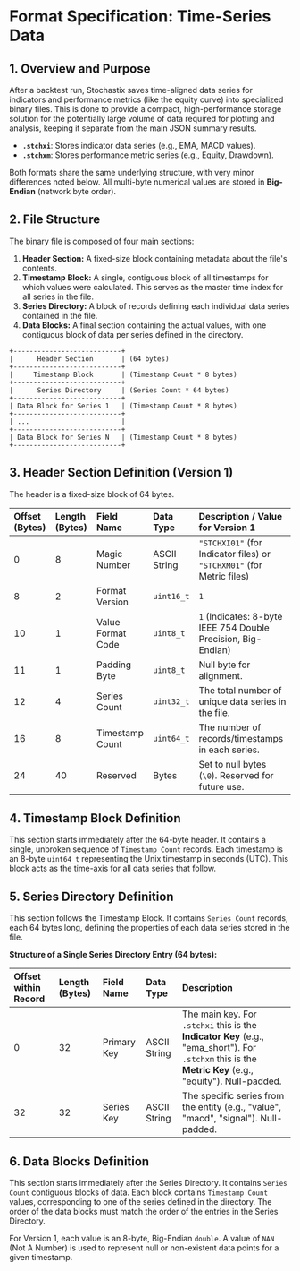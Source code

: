 # Format Specification: Time-Series Data <Badge type="tip" text=".stchxi" /> <Badge type="tip" text=".stchxm" />

## 1. Overview and Purpose

After a backtest run, Stochastix saves time-aligned data series for indicators and performance metrics (like the equity curve) into specialized binary files. This is done to provide a compact, high-performance storage solution for the potentially large volume of data required for plotting and analysis, keeping it separate from the main JSON summary results.

* **`.stchxi`**: Stores indicator data series (e.g., EMA, MACD values).
* **`.stchxm`**: Stores performance metric series (e.g., Equity, Drawdown).

Both formats share the same underlying structure, with very minor differences noted below. All multi-byte numerical values are stored in **Big-Endian** (network byte order).

## 2. File Structure

The binary file is composed of four main sections:

1.  **Header Section:** A fixed-size block containing metadata about the file's contents.
2.  **Timestamp Block:** A single, contiguous block of all timestamps for which values were calculated. This serves as the master time index for all series in the file.
3.  **Series Directory:** A block of records defining each individual data series contained in the file.
4.  **Data Blocks:** A final section containing the actual values, with one contiguous block of data per series defined in the directory.

```
+---------------------------+
|      Header Section       | (64 bytes)
+---------------------------+
|     Timestamp Block       | (Timestamp Count * 8 bytes)
+---------------------------+
|      Series Directory     | (Series Count * 64 bytes)
+---------------------------+
| Data Block for Series 1   | (Timestamp Count * 8 bytes)
+---------------------------+
| ...                       |
+---------------------------+
| Data Block for Series N   | (Timestamp Count * 8 bytes)
+---------------------------+
```

## 3. Header Section Definition (Version 1)

The header is a fixed-size block of 64 bytes.

| Offset (Bytes) | Length (Bytes) | Field Name        | Data Type    | Description / Value for Version 1                             |
|:---------------|:---------------|:------------------|:-------------|:--------------------------------------------------------------|
| 0              | 8              | Magic Number      | ASCII String | `"STCHXI01"` (for Indicator files) or `"STCHXM01"` (for Metric files) |
| 8              | 2              | Format Version    | `uint16_t`   | `1`                                                           |
| 10             | 1              | Value Format Code | `uint8_t`    | `1` (Indicates: 8-byte IEEE 754 Double Precision, Big-Endian) |
| 11             | 1              | Padding Byte      | `uint8_t`    | Null byte for alignment.                                      |
| 12             | 4              | Series Count      | `uint32_t`   | The total number of unique data series in the file.         |
| 16             | 8              | Timestamp Count   | `uint64_t`   | The number of records/timestamps in each series.              |
| 24             | 40             | Reserved          | Bytes        | Set to null bytes (`\0`). Reserved for future use.            |

## 4. Timestamp Block Definition

This section starts immediately after the 64-byte header. It contains a single, unbroken sequence of `Timestamp Count` records. Each timestamp is an 8-byte `uint64_t` representing the Unix timestamp in seconds (UTC). This block acts as the time-axis for all data series that follow.

## 5. Series Directory Definition

This section follows the Timestamp Block. It contains `Series Count` records, each 64 bytes long, defining the properties of each data series stored in the file.

**Structure of a Single Series Directory Entry (64 bytes):**

| Offset within Record | Length (Bytes) | Field Name    | Data Type    | Description                                                                            |
|:---------------------|:---------------|:--------------|:-------------|:---------------------------------------------------------------------------------------|
| 0                    | 32             | Primary Key   | ASCII String | The main key. For `.stchxi` this is the **Indicator Key** (e.g., "ema_short"). For `.stchxm` this is the **Metric Key** (e.g., "equity"). Null-padded. |
| 32                   | 32             | Series Key    | ASCII String | The specific series from the entity (e.g., "value", "macd", "signal"). Null-padded. |

## 6. Data Blocks Definition

This section starts immediately after the Series Directory. It contains `Series Count` contiguous blocks of data. Each block contains `Timestamp Count` values, corresponding to one of the series defined in the directory. The order of the data blocks must match the order of the entries in the Series Directory.

For Version 1, each value is an 8-byte, Big-Endian `double`. A value of `NAN` (Not A Number) is used to represent null or non-existent data points for a given timestamp.

